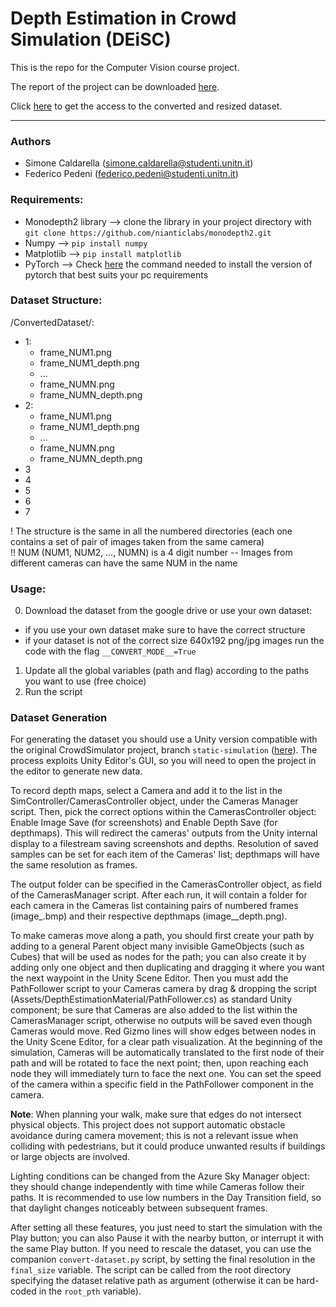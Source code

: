 # Depth Estimation in Crowd Simulation (DEiSC)

This is the repo for the Computer Vision course project.

The report of the project can be downloaded [here](./cv_report_caldarella_pedeni_2022.pdf).

Click [here](https://drive.google.com/drive/folders/1QeC6BGdSkCF9nwqj8naZApgODzFVYEKU?usp=sharing) to get the access to the converted and resized dataset.

---

### Authors
- Simone Caldarella (simone.caldarella@studenti.unitn.it)
- Federico Pedeni (federico.pedeni@studenti.unitn.it)
    
### Requirements:
- Monodepth2 library --> clone the library in your project directory with ```git clone https://github.com/nianticlabs/monodepth2.git```
- Numpy --> ```pip install numpy```
- Matplotlib --> ```pip install matplotlib```
- PyTorch --> Check [here](https://pytorch.org/get-started/locally/) the command needed to install the version of pytorch that best suits your pc requirements

### Dataset Structure:
/ConvertedDataset/:
- 1:
  - frame_NUM1.png
  - frame_NUM1_depth.png
  - ...
  - frame_NUMN.png
  - frame_NUMN_depth.png
- 2:
  - frame_NUM1.png
  - frame_NUM1_depth.png
  - ...
  - frame_NUMN.png
  - frame_NUMN_depth.png
- 3
- 4
- 5
- 6
- 7

! The structure is the same in all the numbered directories (each one contains a set of pair of images taken from the same camera)\
!! NUM (NUM1, NUM2, ..., NUMN) is a 4 digit number -- Images from different cameras can have the same NUM in the name
    
### Usage:
0) Download the dataset from the google drive or use your own dataset:
  - if you use your own dataset make sure to have the correct structure
  - if your dataset is not of the correct size 640x192 png/jpg images run the code with the flag ```__CONVERT_MODE__=True```
1) Update all the global variables (path and flag) according to the paths you want to use (free choice)
2) Run the script


### Dataset Generation

For generating the dataset you should use a Unity version compatible with the original CrowdSimulator project, branch `static-simulation` ([here](https://github.com/mmlab-cv/Crowd-Simulator/tree/static-simulation)). The process exploits Unity Editor's GUI, so you will need to open the project in the editor to generate new data.

To record depth maps, select a Camera and add it to the list in the SimController/CamerasController object, under the Cameras Manager script. Then, pick the correct options within the CamerasController object: Enable Image Save (for screenshots) and Enable Depth Save (for depthmaps). This will redirect the cameras' outputs from the Unity internal display to a filestream saving screenshots and depths. 
Resolution of saved samples can be set for each item of the Cameras' list; depthmaps will have the same resolution as frames. 

The output folder can be specified in the CamerasController object, as field of the CamerasManager script. After each run, it will contain a folder for each camera in the Cameras list containing pairs of numbered frames (image_<timestep>.bmp) and their respective depthmaps (image_<timestep>_depth.png). 

To make cameras move along a path, you should first create your path by adding to a general Parent object many invisible GameObjects (such as Cubes) that will be used as nodes for the path; you can also create it by adding only one object and then duplicating and dragging it where you want the next waypoint in the Unity Scene Editor. Then you must add the PathFollower script to your Cameras camera by drag & dropping the script (Assets/DepthEstimationMaterial/PathFollower.cs) as standard Unity component; be sure that Cameras are also added to the list within the CamerasManager script, otherwise no outputs will be saved even though Cameras would move. Red Gizmo lines will show edges between nodes in the Unity Scene Editor, for a clear path visualization. At the beginning of the simulation, Cameras will be automatically translated to the first node of their path and will be rotated to face the next point; then, upon reaching each node they will immediately turn to face the next one. You can set the speed of the camera within a specific field in the PathFollower component in the camera.

**Note**: When planning your walk, make sure that edges do not intersect physical objects. This project does not support automatic obstacle avoidance during camera movement; this is not a relevant issue when colliding with pedestrians, but it could produce unwanted results if buildings or large objects are involved.

Lighting conditions can be changed from the Azure Sky Manager object: they should change independently with time while Cameras follow their paths. It is recommended to use low numbers in the Day Transition field, so that daylight changes noticeably between subsequent frames.

After setting all these features, you just need to start the simulation with the Play button; you can also Pause it with the nearby button, or interrupt it with the same Play button. If you need to rescale the dataset, you can use the companion `convert-dataset.py` script, by setting the final resolution in the `final_size` variable. The script can be called from the root directory specifying the dataset relative path as argument (otherwise it can be hard-coded in the `root_pth` variable).

